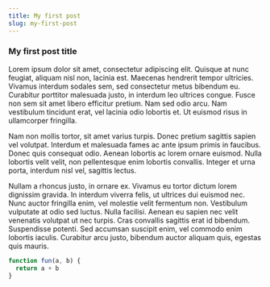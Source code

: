 ```yaml
---
title: My first post
slug: my-first-post
---
```


### My first post title

Lorem ipsum dolor sit amet, consectetur adipiscing elit. Quisque at nunc feugiat, aliquam nisl non, lacinia est. Maecenas hendrerit tempor ultricies. Vivamus interdum sodales sem, sed consectetur metus bibendum eu. Curabitur porttitor malesuada justo, in interdum leo ultrices congue. Fusce non sem sit amet libero efficitur pretium. Nam sed odio arcu. Nam vestibulum tincidunt erat, vel lacinia odio lobortis et. Ut euismod risus in ullamcorper fringilla.

Nam non mollis tortor, sit amet varius turpis. Donec pretium sagittis sapien vel volutpat. Interdum et malesuada fames ac ante ipsum primis in faucibus. Donec quis consequat odio. Aenean lobortis ac lorem ornare euismod. Nulla lobortis velit velit, non pellentesque enim lobortis convallis. Integer et urna porta, interdum nisl vel, sagittis lectus.

Nullam a rhoncus justo, in ornare ex. Vivamus eu tortor dictum lorem dignissim gravida. In interdum viverra felis, ut ultrices dui euismod nec. Nunc auctor fringilla enim, vel molestie velit fermentum non. Vestibulum vulputate at odio sed luctus. Nulla facilisi. Aenean eu sapien nec velit venenatis volutpat ut nec turpis. Cras convallis sagittis erat id bibendum. Suspendisse potenti. Sed accumsan suscipit enim, vel commodo enim lobortis iaculis. Curabitur arcu justo, bibendum auctor aliquam quis, egestas quis mauris.

```ts
function fun(a, b) {
  return a + b
}
```